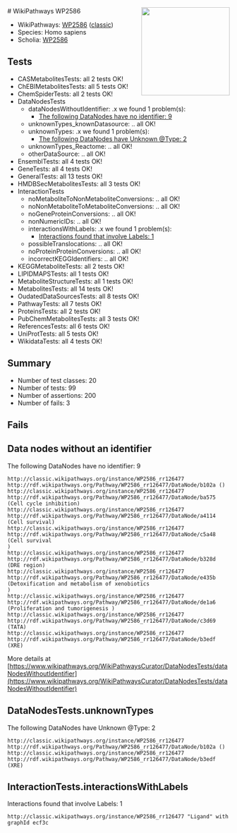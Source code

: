 <img style="float: right; width: 200px" src="https://upload.wikimedia.org/wikipedia/commons/thumb/8/83/Wplogo_with_text_500.png/640px-Wplogo_with_text_500.png" />
# WikiPathways WP2586

* WikiPathways: [WP2586](https://wikipathways.org/pathways/WP2586) ([classic](https://classic.wikipathways.org/instance/WP2586))
* Species: Homo sapiens
* Scholia: [WP2586](https://scholia.toolforge.org/wikipathways/WP2586)
## Tests
* CASMetabolitesTests: all 2 tests OK!
* ChEBIMetabolitesTests: all 5 tests OK!
* ChemSpiderTests: all 2 tests OK!
* DataNodesTests
    * dataNodesWithoutIdentifier: .x we found 1 problem(s):
        * [The following DataNodes have no identifier: 9](#d2d32fa8)
    * unknownTypes_knownDatasource: .. all OK!
    * unknownTypes: .x we found 1 problem(s):
        * [The following DataNodes have Unknown @Type: 2](#839973e0)
    * unknownTypes_Reactome: .. all OK!
    * otherDataSource: .. all OK!
* EnsemblTests: all 4 tests OK!
* GeneTests: all 4 tests OK!
* GeneralTests: all 13 tests OK!
* HMDBSecMetabolitesTests: all 3 tests OK!
* InteractionTests
    * noMetaboliteToNonMetaboliteConversions: .. all OK!
    * noNonMetaboliteToMetaboliteConversions: .. all OK!
    * noGeneProteinConversions: .. all OK!
    * nonNumericIDs: .. all OK!
    * interactionsWithLabels: .x we found 1 problem(s):
        * [Interactions found that involve Labels: 1](#630d2678)
    * possibleTranslocations: .. all OK!
    * noProteinProteinConversions: .. all OK!
    * incorrectKEGGIdentifiers: .. all OK!
* KEGGMetaboliteTests: all 2 tests OK!
* LIPIDMAPSTests: all 1 tests OK!
* MetaboliteStructureTests: all 1 tests OK!
* MetabolitesTests: all 14 tests OK!
* OudatedDataSourcesTests: all 8 tests OK!
* PathwayTests: all 7 tests OK!
* ProteinsTests: all 2 tests OK!
* PubChemMetabolitesTests: all 3 tests OK!
* ReferencesTests: all 6 tests OK!
* UniProtTests: all 5 tests OK!
* WikidataTests: all 4 tests OK!


## Summary

* Number of test classes: 20
* Number of tests: 99
* Number of assertions: 200
* Number of fails: 3

## Fails

<a name="d2d32fa8" />

## Data nodes without an identifier

The following DataNodes have no identifier: 9
```
http://classic.wikipathways.org/instance/WP2586_rr126477 http://rdf.wikipathways.org/Pathway/WP2586_rr126477/DataNode/b102a ()
http://classic.wikipathways.org/instance/WP2586_rr126477 http://rdf.wikipathways.org/Pathway/WP2586_rr126477/DataNode/ba575 (Cell cycle inhibition)
http://classic.wikipathways.org/instance/WP2586_rr126477 http://rdf.wikipathways.org/Pathway/WP2586_rr126477/DataNode/a4114 (Cell survival)
http://classic.wikipathways.org/instance/WP2586_rr126477 http://rdf.wikipathways.org/Pathway/WP2586_rr126477/DataNode/c5a48 (Cell survival
)
http://classic.wikipathways.org/instance/WP2586_rr126477 http://rdf.wikipathways.org/Pathway/WP2586_rr126477/DataNode/b328d (DRE region)
http://classic.wikipathways.org/instance/WP2586_rr126477 http://rdf.wikipathways.org/Pathway/WP2586_rr126477/DataNode/e435b (Detoxification and metabolism of xenobiotics
)
http://classic.wikipathways.org/instance/WP2586_rr126477 http://rdf.wikipathways.org/Pathway/WP2586_rr126477/DataNode/de1a6 (Proliferation and tumorigenesis )
http://classic.wikipathways.org/instance/WP2586_rr126477 http://rdf.wikipathways.org/Pathway/WP2586_rr126477/DataNode/c3d69 (TATA)
http://classic.wikipathways.org/instance/WP2586_rr126477 http://rdf.wikipathways.org/Pathway/WP2586_rr126477/DataNode/b3edf (XRE)
```

More details at [https://www.wikipathways.org/WikiPathwaysCurator/DataNodesTests/dataNodesWithoutIdentifier](https://www.wikipathways.org/WikiPathwaysCurator/DataNodesTests/dataNodesWithoutIdentifier)

<a name="839973e0" />

## DataNodesTests.unknownTypes

The following DataNodes have Unknown @Type: 2
```
http://classic.wikipathways.org/instance/WP2586_rr126477 http://rdf.wikipathways.org/Pathway/WP2586_rr126477/DataNode/b102a ()
http://classic.wikipathways.org/instance/WP2586_rr126477 http://rdf.wikipathways.org/Pathway/WP2586_rr126477/DataNode/b3edf (XRE)
```

<a name="630d2678" />

## InteractionTests.interactionsWithLabels

Interactions found that involve Labels: 1
```
http://classic.wikipathways.org/instance/WP2586_rr126477 "Ligand" with graphId ecf3c
```


